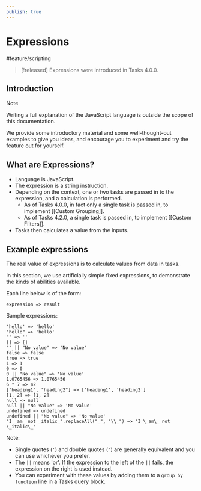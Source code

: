 ```yaml
---
publish: true
---
```


# Expressions

<span class="related-pages">#feature/scripting</span>

> [!released]
> Expressions were introduced in Tasks 4.0.0.

## Introduction

> [!Note]
> Writing a full explanation of the JavaScript language is outside the scope of this documentation.
>
> We provide some introductory material and some well-thought-out examples to give you ideas, and encourage you to experiment and try the feature out for yourself.

## What are Expressions?

- Language is JavaScript.
- The expression is a string instruction.
- Depending on the context, one or two tasks are passed in to the expression, and a calculation is performed.
  - As of Tasks 4.0.0, in fact only a single task is passed in, to implement [[Custom Grouping]].
  - As of Tasks 4.2.0, a single task is passed in, to implement [[Custom Filters]].
- Tasks then calculates a value from the inputs.

## Example expressions

The real value of expressions is to calculate values from data in tasks.

In this section, we use artificially simple fixed expressions, to demonstrate the kinds of abilities available.

Each line below is of the form:

~~~text
expression => result
~~~

Sample expressions:

<!-- placeholder to force blank line before included text --> <!-- include: Expression.test.Expression_result.approved.md -->

~~~text
'hello' => 'hello'
"hello" => 'hello'
"" => ''
[] => []
"" || "No value" => 'No value'
false => false
true => true
1 => 1
0 => 0
0 || "No value" => 'No value'
1.0765456 => 1.0765456
6 * 7 => 42
["heading1", "heading2"] => ['heading1', 'heading2']
[1, 2] => [1, 2]
null => null
null || "No value" => 'No value'
undefined => undefined
undefined || "No value" => 'No value'
"I _am_ not _italic_".replaceAll("_", "\\_") => 'I \_am\_ not \_italic\_'
~~~

<!-- placeholder to force blank line after included text --> <!-- endInclude -->

Note:

- Single quotes (`'`) and double quotes (`"`) are generally equivalent and you can use whichever you prefer.
- The `||` means 'or'. If the expression to the left of the `||` fails, the expression on the right is used instead.
- You can experiment with these values by adding them to a `group by function` line in a Tasks query block.
